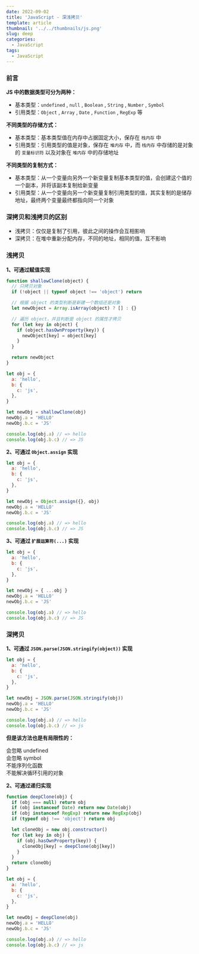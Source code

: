 ```yaml
---
date: 2022-09-02
title: 'JavaScript - 深浅拷贝'
template: article
thumbnail: '../../thumbnails/js.png'
slug: deep
categories:
  - JavaScript
tags:
  - JavaScript
---
```


### 前言

**JS 中的数据类型可分为两种：**

- 基本类型：`undefined` , `null` , `Boolean` , `String` , `Number` , `Symbol`
- 引用类型：`Object` , `Array` , `Date` , `Function` , `RegExp` 等

**不同类型的存储方式：**

- 基本类型：基本类型值在内存中占据固定大小，保存在 `栈内存` 中
- 引用类型：引用类型的值是对象，保存在 `堆内存` 中，而 `栈内存` 中存储的是对象的 `变量标识符` 以及对象在 `堆内存` 中的存储地址

**不同类型的复制方式：**

- 基本类型：从一个变量向另外一个新变量复制基本类型的值，会创建这个值的一个副本，并将该副本复制给新变量
- 引用类型：从一个变量向另一个新变量复制引用类型的值，其实复制的是储存地址，最终两个变量最终都指向同一个对象

### 深拷贝和浅拷贝的区别

- 浅拷贝：仅仅是复制了引用，彼此之间的操作会互相影响
- 深拷贝：在堆中重新分配内存，不同的地址，相同的值，互不影响

### 浅拷贝

**1、可通过赋值实现**

```javascript
function shallowClone(object) {
  // 只拷贝对象
  if (!object || typeof object !== 'object') return

  // 根据 object 的类型判断是新建一个数组还是对象
  let newObject = Array.isArray(object) ? [] : {}

  // 遍历 object，并且判断是 object 的属性才拷贝
  for (let key in object) {
    if (object.hasOwnProperty(key)) {
      newObject[key] = object[key]
    }
  }

  return newObject
}

let obj = {
  a: 'hello',
  b: {
    c: 'js',
  },
}

let newObj = shallowClone(obj)
newObj.a = 'HELLO'
newObj.b.c = 'JS'

console.log(obj.a) // => hello
console.log(obj.b.c) // => JS
```

**2、可通过 `Object.assign` 实现**

```javascript
let obj = {
  a: 'hello',
  b: {
    c: 'js',
  },
}

let newObj = Object.assign({}, obj)
newObj.a = 'HELLO'
newObj.b.c = 'JS'

console.log(obj.a) // => hello
console.log(obj.b.c) // => JS
```

**3、可通过 `扩展运算符(...)` 实现**

```javascript
let obj = {
  a: 'hello',
  b: {
    c: 'js',
  },
}

let newObj = { ...obj }
newObj.a = 'HELLO'
newObj.b.c = 'JS'

console.log(obj.a) // => hello
console.log(obj.b.c) // => JS
```

### 深拷贝

**1、可通过 `JSON.parse(JSON.stringify(object))` 实现**

```javascript
let obj = {
  a: 'hello',
  b: {
    c: 'js',
  },
}

let newObj = JSON.parse(JSON.stringify(obj))
newObj.a = 'HELLO'
newObj.b.c = 'JS'

console.log(obj.a) // => hello
console.log(obj.b.c) // => js
```

**但是该方法也是有局限性的：**

<div class="tag error"> 会忽略 undefined </div>
<div class="tag error"> 会忽略 symbol </div>
<div class="tag error"> 不能序列化函数 </div>
<div class="tag error"> 不能解决循环引用的对象 </div>

**2、可通过递归实现**

```javascript
function deepClone(obj) {
  if (obj === null) return obj
  if (obj instanceof Date) return new Date(obj)
  if (obj instanceof RegExp) return new RegExp(obj)
  if (typeof obj !== 'object') return obj

  let cloneObj = new obj.constructor()
  for (let key in obj) {
    if (obj.hasOwnProperty(key)) {
      cloneObj[key] = deepClone(obj[key])
    }
  }
  return cloneObj
}

let obj = {
  a: 'hello',
  b: {
    c: 'js',
  },
}

let newObj = deepClone(obj)
newObj.a = 'HELLO'
newObj.b.c = 'JS'

console.log(obj.a) // => hello
console.log(obj.b.c) // => js
```
